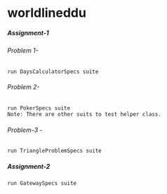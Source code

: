 # worldlineddu
##### Assignment-1
###### Problem 1- 
    run DaysCalculatorSpecs suite
###### Problem 2- 
    run PokerSpecs suite 
    Note: There are other suits to test helper class.
###### Problem-3 - 
    run TriangleProblemSpecs suite
##### Assignment-2
    run GatewaySpecs suite
    
